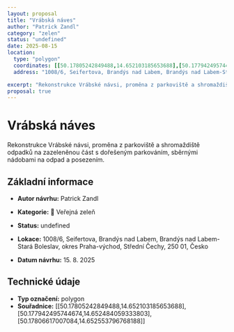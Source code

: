 ```yaml
---
layout: proposal
title: "Vrábská náves"
author: "Patrick Zandl"
category: "zelen"
status: "undefined"
date: 2025-08-15
location:
  type: "polygon"
  coordinates: [[50.17805242849488,14.652103185653688],[50.177942495744674,14.652484059333803],[50.17806617007084,14.652553796768188]]
  address: "1008/6, Seifertova, Brandýs nad Labem, Brandýs nad Labem-Stará Boleslav, okres Praha-východ, Střední Čechy, 250 01, Česko"

excerpt: "Rekonstrukce Vrábské návsi, proměna z parkoviště a shromaždiště odpadků na zazeleněnou část s dořešeným parkováním, sběrnými nádobami na odpad a posezením."
proposal: true
---
```


# Vrábská náves

Rekonstrukce Vrábské návsi, proměna z parkoviště a shromaždiště odpadků na zazeleněnou část s dořešeným parkováním, sběrnými nádobami na odpad a posezením.

## Základní informace

- **Autor návrhu:** Patrick Zandl
- **Kategorie:** 🌳 Veřejná zeleň
- **Status:** undefined
- **Lokace:** 1008/6, Seifertova, Brandýs nad Labem, Brandýs nad Labem-Stará Boleslav, okres Praha-východ, Střední Čechy, 250 01, Česko

- **Datum návrhu:** 15. 8. 2025

## Technické údaje

- **Typ označení:** polygon
- **Souřadnice:** [[50.17805242849488,14.652103185653688],[50.177942495744674,14.652484059333803],[50.17806617007084,14.652553796768188]]
